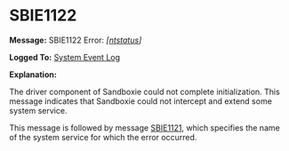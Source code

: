 # SBIE1122

**Message:** SBIE1122 Error: _[[ntstatus](NtStatusCodes.md)]_

**Logged To:** [System Event Log](SystemEventLog.md)

**Explanation:**

The driver component of Sandboxie could not complete initialization. This message indicates that Sandboxie could not intercept and extend some system service.

This message is followed by message [SBIE1121](SBIE1121.md), which specifies the name of the system service for which the error occurred.
